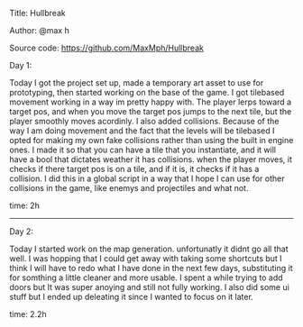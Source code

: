 Title: Hullbreak

Author: @max h

Source code: https://github.com/MaxMph/Hullbreak

Day 1:

Today I got the project set up, made a temporary art asset to use for prototyping, then started working on the base of the game.
I got tilebased movement working in a way im pretty happy with. The player lerps toward a target pos, and when you move the target pos jumps to the next tile, but the player smoothly moves acordinly.
I also added collisions. Because of the way I am doing movement and the fact that the levels will be tilebased I opted for making my own fake collisions rather than using the built in engine ones. I made it so that you can have a tile that you instantiate, and it will have a bool that dictates weather it has collisions. when the player moves, it checks if there target pos is on a tile, and if it is, it checks if it has a collision. I did this in a global script in a way that I hope I can use for other collisions in the game, like enemys and projectiles and what not.

time: 2h

------------------------------------------------------------------------

Day 2:

Today I started work on the map generation. unfortunatly it didnt go all that well. I was hopping that I could get away with taking some shortcuts but I think I will have to redo what I have done in the next few days, substituting it for somthing a little cleaner and more usable. I spent a while trying to add doors but It was super anoying and still not fully working.
I also did some ui stuff but I ended up deleating it since I wanted to focus on it later.

time: 2.2h